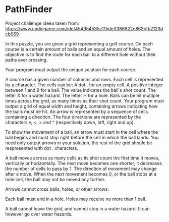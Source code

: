 # PathFinder
Project challenge ideea taken from: https://www.codingame.com/ide/454954535c115deff386822e863cfb2123dcb069 

In this puzzle, you are given a grid representing a golf course.
On each course is a certain amount of balls and an equal amount of holes. The objective is to find the route for each ball to a different hole without their paths ever crossing.

Your program must output the unique solution for each course.

A course has a given number of columns and rows. Each cell is represented by a character.
The cells can be:
A dot . for an empty cell.
A positive integer between 1 and 9 for a ball. The value indicates the ball's shot count.
The letter X for a water hazard.
The letter H for a hole.
Balls can be hit multiple times across the grid, as many times as their shot count.
Your program must output a grid of equal width and height, containing arrows indicating how the balls must be hit.
An arrow is represented by a sequence of cells containing a direction.
The four directions are represented by the characters v, <, > and ^ (respectively down, left, right and up).

To show the movement of a ball, an arrow must start in the cell where the ball begins and must stop right before the cell in which the ball lands.
You need only output arrows in your solution, the rest of the grid should be respresented with dot . characters.

A ball moves across as many cells as its shot count the first time it moves, vertically or horizontally. The next move becomes one shorter, it decreases the number of cells to pass by 1. The direction of movement may change after a move. When the next movement becomes 0, or the ball stops at a hole cell, the ball may not be moved any further.

Arrows cannot cross balls, holes, or other arrows.

Each ball must end in a hole. Holes may receive no more than 1 ball.

A ball cannot leave the grid, and cannot stop in a water hazard. It can however go over water hazards.
